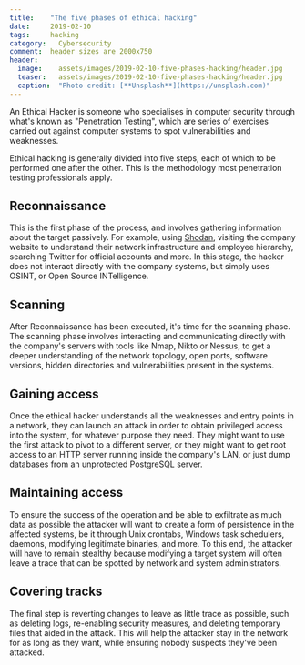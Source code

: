 ```yaml
---
title:    "The five phases of ethical hacking"
date:     2019-02-10
tags:     hacking
category:	Cybersecurity
comment:  header sizes are 2000x750
header:
  image:    assets/images/2019-02-10-five-phases-hacking/header.jpg
  teaser:   assets/images/2019-02-10-five-phases-hacking/header.jpg
  caption:  "Photo credit: [**Unsplash**](https://unsplash.com)"
---
```


An Ethical Hacker is someone who specialises in computer security through what's
known as "Penetration Testing", which are series of exercises carried out against
computer systems to spot vulnerabilities and weaknesses.

Ethical hacking is generally divided into five steps, each of which to be performed
one after the other. This is the methodology most penetration testing professionals
apply.

## Reconnaissance

This is the first phase of the process, and involves gathering information about
the target passively. For example, using [Shodan](https://www.shodan.io),
visiting the company website to understand their network infrastructure and employee
hierarchy, searching Twitter for official accounts and more. In this stage, the
hacker does not interact directly with the company systems, but simply uses OSINT,
or Open Source INTelligence.

## Scanning

After Reconnaissance has been executed, it's time for the scanning phase. The
scanning phase involves interacting and communicating directly with the company's
servers with tools like Nmap, Nikto or Nessus, to get a deeper understanding of the
network topology, open ports, software versions, hidden directories and vulnerabilities
present in the systems.

## Gaining access

Once the ethical hacker understands all the weaknesses and entry points in a network,
they can launch an attack in order to obtain privileged access into the system,
for whatever purpose they need. They might want to use the first attack to pivot
to a different server, or they might want to get root access to an HTTP server running
inside the company's LAN, or just dump databases from an unprotected PostgreSQL server.

## Maintaining access

To ensure the success of the operation and be able to exfiltrate as much data as possible
the attacker will want to create a form of persistence in the affected systems, be
it through Unix crontabs, Windows task schedulers, daemons, modifying legitimate
binaries, and more. To this end, the attacker will have to remain stealthy because
modifying a target system will often leave a trace that can be spotted by network
and system administrators.

## Covering tracks

The final step is reverting changes to leave as little trace as possible,
such as deleting logs, re-enabling security measures, and deleting temporary files
that aided in the attack. This will help the attacker stay in the network for
as long as they want, while ensuring nobody suspects they've been attacked.
